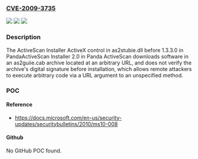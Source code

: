 ### [CVE-2009-3735](https://cve.mitre.org/cgi-bin/cvename.cgi?name=CVE-2009-3735)
![](https://img.shields.io/static/v1?label=Product&message=n%2Fa&color=blue)
![](https://img.shields.io/static/v1?label=Version&message=n%2Fa&color=blue)
![](https://img.shields.io/static/v1?label=Vulnerability&message=n%2Fa&color=brighgreen)

### Description

The ActiveScan Installer ActiveX control in as2stubie.dll before 1.3.3.0 in PandaActiveScan Installer 2.0 in Panda ActiveScan downloads software in an as2guiie.cab archive located at an arbitrary URL, and does not verify the archive's digital signature before installation, which allows remote attackers to execute arbitrary code via a URL argument to an unspecified method.

### POC

#### Reference
- https://docs.microsoft.com/en-us/security-updates/securitybulletins/2010/ms10-008

#### Github
No GitHub POC found.


